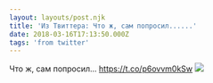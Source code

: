 ```yaml
---
layout: layouts/post.njk
title: 'Из Твиттера: Что ж, сам попросил......'
date: 2018-03-16T17:13:50.000Z
tags: 'from twitter'
---
```



Что ж, сам попросил... https://t.co/p6ovvm0kSw
  <img src="https://pbs.twimg.com/media/DYbQJEMU0AIB1S4.jpg" />
